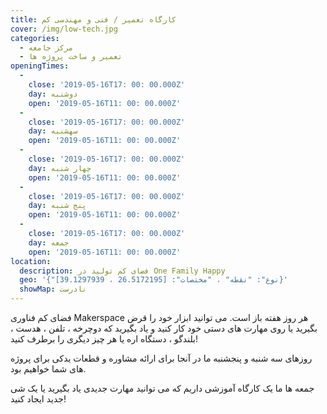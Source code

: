 ```yaml
---
title: کارگاه تعمیر / فنی و مهندسی کم
cover: /img/low-tech.jpg
categories:
  - مرکز جامعه
  - تعمیر و ساخت پروژه ها
openingTimes:
  - 
    close: '2019-05-16T17: 00: 00.000Z'
    day: دوشنبه
    open: '2019-05-16T11: 00: 00.000Z'
  - 
    close: '2019-05-16T17: 00: 00.000Z'
    day: سهشنبه
    open: '2019-05-16T11: 00: 00.000Z'
  - 
    close: '2019-05-16T17: 00: 00.000Z'
    day: چهار شنبه
    open: '2019-05-16T11: 00: 00.000Z'
  - 
    close: '2019-05-16T17: 00: 00.000Z'
    day: پنج شنبه
    open: '2019-05-16T11: 00: 00.000Z'
  - 
    close: '2019-05-16T17: 00: 00.000Z'
    day: جمعه
    open: '2019-05-16T11: 00: 00.000Z'
location:
  description: فضای کم تولید در One Family Happy
  geo: '{"نوع": "نقطه" ، "مختصات": [26.5172195 ، 39.1297939]}'
  showMap: نادرست
---
```


فضای کم فناوری Makerspace هر روز هفته باز است. می توانید ابزار خود را قرض بگیرید یا روی مهارت های دستی خود کار کنید و یاد بگیرید که دوچرخه ، تلفن ، هدست ، بلندگو ، دستگاه اره یا هر چیز دیگری را برطرف کنید!

روزهای سه شنبه و پنجشنبه ما در آنجا برای ارائه مشاوره و قطعات یدکی برای پروژه های شما خواهیم بود.

جمعه ها ما یک کارگاه آموزشی داریم که می توانید مهارت جدیدی یاد بگیرید یا یک شی جدید ایجاد کنید!